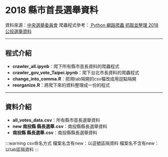 # 2018 縣市首長選舉資料

資料來源：[中央選舉委員會](http://vote.2018.nat.gov.tw/pc/zh_TW/IDX/index701.html)
爬蟲程式參考：[ Python 網路爬蟲 抓取並整理 2018 公投選舉資料](https://www.youtube.com/watch?v=pADAYCJ707E)

---
## 程式介紹
- **crawler_all.ipynb**：爬下所有縣市首長資料的爬蟲程式
- **crawler_gov_vote_Taipei.ipynb**：爬下台北市長資料的爬蟲程式
- **change_into_comma.R**：把用tab隔開的csv檔改成用逗點隔開
- **reorganize.R**：將爬下來的資料整理成一份的程式

---
## 資料介紹
- **all_votes_data.csv**：所有縣市首長選舉資料
- **new 南投縣 縣長選舉.csv**：南投縣縣長選舉資料
- **南投縣 縣長選舉.csv**：南投縣縣長選舉資料

:::warning
csv命名方式
檔案名含有new：以逗號區隔資料
檔案名不含有new：以tab區隔資料
:::
